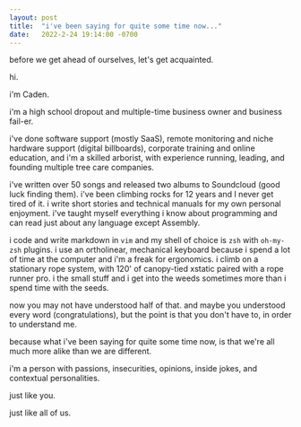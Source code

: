 ```yaml
---
layout: post
title:  "i've been saying for quite some time now..."
date:   2022-2-24 19:14:00 -0700
---
```


before we get ahead of ourselves, let's get acquainted.

hi. 

i'm Caden. 

i'm a high school dropout and multiple-time business owner and business fail-er. 

i've done software support (mostly SaaS), remote monitoring and niche hardware support (digital billboards), corporate training and online education, and i'm a skilled arborist, with experience running, leading, and founding multiple tree care companies.

i've written over 50 songs and released two albums to Soundcloud (good luck finding them). i've been climbing rocks for 12 years and I never get tired of it. i write short stories and technical manuals for my own personal enjoyment. i've taught myself everything i know about programming and can read just about any language except Assembly. 

i code and write markdown in `vim` and my shell of choice is `zsh` with `oh-my-zsh` plugins. i use an ortholinear, mechanical keyboard because i spend a lot of time at the computer and i'm a freak for ergonomics. i climb on a stationary rope system, with 120' of canopy-tied xstatic paired with a rope runner pro. i the small stuff and i get into the weeds sometimes more than i spend time with the seeds. 

now you may not have understood half of that. and maybe you understood every word (congratulations), but the point is that you don't have to, in order to understand me.

because what i've been saying for quite some time now, is that we're all much more alike than we are different.

i'm a person with passions, insecurities, opinions, inside jokes, and contextual personalities.

just like you.

just like all of us.

